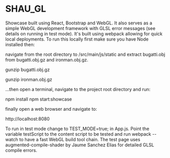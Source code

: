 # SHAU_GL
Showcase built using React, Bootstrap and WebGL. It also serves as a simple WebGL development framework with GLSL error messages (see details on running in test mode). It's built using webpack allowing for quick local deployments. To run this locally first make sure you have Node installed then:

navigate from the root directory to /src/main/js/static and extract bugatti.obj from bugatti.obj.gz and ironman.obj.gz.

gunzip bugatti.obj.gz

gunzip ironman.obj.gz

...then open a terminal,  navigate to the project root directory and run:

npm install
npm start:showcase

finally open a web browser and navigate to:

http://localhost:8080

To run in test mode change to TEST_MODE=true; in App.js. Point the variable testScript to the content script to be tested and run webpack --watch to have a fast WebGL build tool chain. The test page uses augmented-compile-shader by Jaume Sanchez Elias for detailed GLSL compile errors. 
